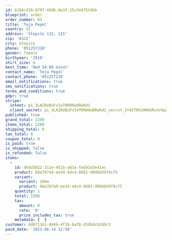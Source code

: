 ```yaml
---
id: 6166c258-0f07-4596-8e3f-25c344753dbb
blueprint: order
order_number: 83
title: 'Teja Pepel'
country: SI
address: 'Stopiče 115, 115'
zip: '8322'
city: Stopiče
phone: '051257228'
gender: female
birthyear: '2010'
shirt_size: m
best_time: 'Nad 54:00 minut'
contact_name: 'Teja Pepel'
contact_phone: '051257228'
email_notifications: true
sms_notifications: true
terms_and_conditions: true
gdpr: true
stripe:
  intent: pi_3LAZ8oBuFvIeTKRH0oDRwKd1
  client_secret: pi_3LAZ8oBuFvIeTKRH0oDRwKd1_secret_1Y4X70XzHMmSRz4rkpZqOzcwE
published: true
grand_total: 2200
items_total: 2200
shipping_total: 0
tax_total: 0
coupon_total: 0
is_paid: true
is_shipped: false
is_refunded: false
items:
  -
    id: dbdd3022-311e-451b-a83a-fe691d3e41ec
    product: 66e767a9-ee34-4dc4-8681-d09bb59f0cf5
    variant:
      variant: 10km
      product: 66e767a9-ee34-4dc4-8681-d09bb59f0cf5
    quantity: 1
    total: 2200
    tax:
      amount: 0
      rate: '0'
      price_includes_tax: true
    metadata: {  }
customer: dd671161-8449-4f16-baf8-d38bdcb2d9c3
paid_date: '2022-06-14 12:50'
---
```

